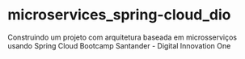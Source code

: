 # microservices_spring-cloud_dio
Construindo um projeto com arquitetura baseada em microsserviços usando Spring Cloud
Bootcamp Santander - Digital Innovation One
